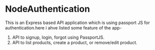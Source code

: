 # NodeAuthentication
This is an Express based API application which is using passport JS for authentication.here i ahve listed some feature of the app-
1) API to signup, login, forgot using PassportJS.
2) API to list products, create a product, or remove/edit product.
